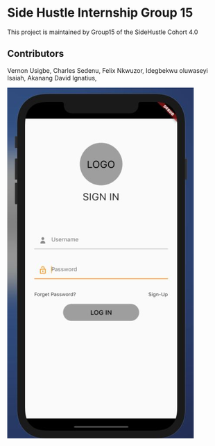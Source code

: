 # Side Hustle Internship Group 15

This project is maintained by Group15 of the SideHustle Cohort 4.0

## Contributors

Vernon Usigbe,
Charles Sedenu,
Felix Nkwuzor,
Idegbekwu oluwaseyi Isaiah,
Akanang David Ignatius,

![alt text](assets/screenshot1.jpeg "Login page screenshot")